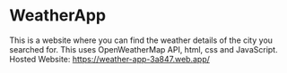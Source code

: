 # WeatherApp
This is a website where you can find the weather details of the city you searched for.
This uses OpenWeatherMap API, html, css and JavaScript.
Hosted Website: https://weather-app-3a847.web.app/
